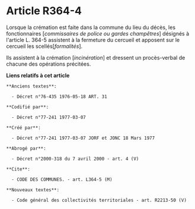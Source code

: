 # Article R364-4

Lorsque la crémation est faite dans la commune du lieu du décès, les fonctionnaires [*commissaires de police ou gardes
champêtres*] désignés à l'article L. 364-5 assistent à la fermeture du cercueil et apposent sur le cercueil les
scellés[*formalités*].

Ils assistent à la crémation [*incinération*] et dressent un procès-verbal de chacune des opérations précitées.

**Liens relatifs à cet article**

	**Anciens textes**:

	  - Décret n°76-435 1976-05-18 ART. 31

	**Codifié par**:

	  - Décret n°77-241 1977-03-07

	**Créé par**:

	  - Décret n°77-241 1977-03-07 JORF et JONC 18 Mars 1977

	**Abrogé par**:

	  - Décret n°2000-318 du 7 avril 2000 - art. 4 (V)

	**Cite**:

	  - CODE DES COMMUNES. - art. L364-5 (M)

	**Nouveaux textes**:

	  - Code général des collectivités territoriales - art. R2213-50 (V)

